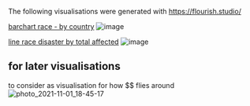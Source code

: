 The following visualisations were generated with https://flourish.studio/

[barchart race - by country](https://www.youtube.com/watch?v=Mhj9Gcpn29s)
![image](https://user-images.githubusercontent.com/90077184/139712141-9da4af41-4454-4660-a972-fc8ba1811712.png)

[line race disaster by total affected](https://www.youtube.com/watch?v=JmzNy1TWkfg)
![image](https://user-images.githubusercontent.com/90077184/139711957-905ead86-7567-4822-b7fe-9236b1626332.png)


## for later visualisations 
to consider as visualisation for how $$ flies around
![photo_2021-11-01_18-45-17](https://user-images.githubusercontent.com/90077184/139659999-0b781a8d-30a4-47ae-b8ee-c8434c76057c.jpg)
